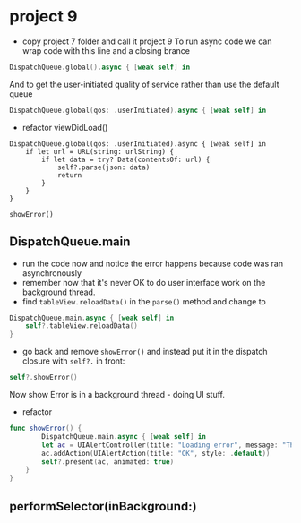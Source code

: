 # project 9
- copy project 7 folder and call it project 9
To run async code we can wrap code with this line and a closing brance
```swift
DispatchQueue.global().async { [weak self] in
```
And to get the user-initiated quality of service rather than use the default queue
```swift
DispatchQueue.global(qos: .userInitiated).async { [weak self] in
```
- refactor viewDidLoad()
```
DispatchQueue.global(qos: .userInitiated).async { [weak self] in
    if let url = URL(string: urlString) {
        if let data = try? Data(contentsOf: url) {
            self?.parse(json: data)
            return
        }
    }
}

showError()
```
## DispatchQueue.main
- run the code now and notice the error happens because code was ran asynchronously
- remember now that it's never OK to do user interface work on the background thread.
- find `tableView.reloadData()` in the `parse()` method and change to 
```swift
DispatchQueue.main.async { [weak self] in
    self?.tableView.reloadData()
}
```
- go back and remove `showError()` and instead put it in the dispatch closure with `self?.` in front:
```swift
self?.showError()
```
Now show Error is in a background thread - doing UI stuff. 
- refactor 
```swift
func showError() {
        DispatchQueue.main.async { [weak self] in
        let ac = UIAlertController(title: "Loading error", message: "There was a problem loading the feed; please check your connection and try again.", preferredStyle: .alert)
        ac.addAction(UIAlertAction(title: "OK", style: .default))
        self?.present(ac, animated: true)
    }
}
```
## performSelector(inBackground:)
